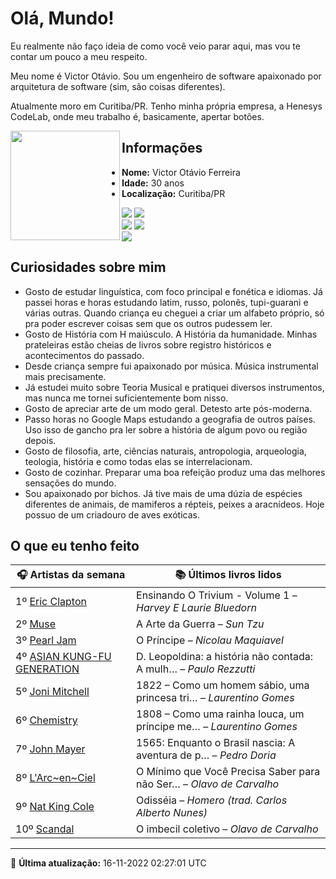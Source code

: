 # Olá, Mundo!

Eu realmente não faço ideia de como você veio parar aqui, mas vou te contar um pouco a meu respeito.

Meu nome é Victor Otávio. Sou um engenheiro de software apaixonado por arquitetura de software (sim, são coisas diferentes).

Atualmente moro em Curitiba/PR. Tenho minha própria empresa, a Henesys CodeLab, onde meu trabalho é, basicamente, apertar botões.

<img align="left" src="https://github.com/vctrtvfrrr/vctrtvfrrr/raw/master/octocat.png" alt="" width="175" />

## Informações

- **Nome:** Victor Otávio Ferreira
- **Idade:** 30 anos
- **Localização:** Curitiba/PR

[![](https://img.shields.io/badge/LinkedIn-victorotavio-blue)](https://www.linkedin.com/in/victorotavio/) [![](https://img.shields.io/badge/Twitter-@vctrtvfrrr-blue)](https://twitter.com/vctrtvfrrr)  
[![](https://img.shields.io/badge/GitHub-vctrtvfrrr-24292e)](https://github.com/vctrtvfrrr) [![](https://img.shields.io/badge/GitLab-vctrtvfrrr-ec5d16)](https://gitlab.com/vctrtvfrrr)  
[![](https://img.shields.io/badge/Email-victor@otavioferreira.com.br-red)](mailto:victor@otavioferreira.com.br)  

## Curiosidades sobre mim

-   Gosto de estudar linguística, com foco principal e fonética e idiomas. Já passei horas e horas estudando latim, russo, polonês, tupi-guarani e várias outras. Quando criança eu cheguei a criar um alfabeto próprio, só pra poder escrever coisas sem que os outros pudessem ler.
-   Gosto de História com H maiúsculo. A História da humanidade. Minhas prateleiras estão cheias de livros sobre registro históricos e acontecimentos do passado.
-   Desde criança sempre fui apaixonado por música. Música instrumental mais precisamente.
-   Já estudei muito sobre Teoria Musical e pratiquei diversos instrumentos, mas nunca me tornei suficientemente bom nisso.
-   Gosto de apreciar arte de um modo geral. Detesto arte pós-moderna.
-   Passo horas no Google Maps estudando a geografia de outros países. Uso isso de gancho pra ler sobre a história de algum povo ou região depois.
-   Gosto de filosofia, arte, ciências naturais, antropologia, arqueologia, teologia, história e como todas elas se interrelacionam.
-   Gosto de cozinhar. Preparar uma boa refeição produz uma das melhores sensações do mundo.
-   Sou apaixonado por bichos. Já tive mais de uma dúzia de espécies diferentes de animais, de mamiferos a répteis, peixes a aracnídeos. Hoje possuo de um criadouro de aves exóticas.


## O que eu tenho feito

|                               🎧 Artistas da semana                               |                      📚 Últimos livros lidos                      |
|-----------------------------------------------------------------------------------|-------------------------------------------------------------------|
| 1º [Eric Clapton](https://www.last.fm/music/Eric+Clapton)                         | Ensinando O Trivium - Volume 1	–	_Harvey E Laurie Bluedorn_         |
| 2º [Muse](https://www.last.fm/music/Muse)                                         | A Arte da Guerra	–	_Sun Tzu_                                        |
| 3º [Pearl Jam](https://www.last.fm/music/Pearl+Jam)                               | O Príncipe	–	_Nicolau Maquiavel_                                    |
| 4º [ASIAN KUNG-FU GENERATION](https://www.last.fm/music/ASIAN+KUNG-FU+GENERATION) | D. Leopoldina: a história não contada: A mulh…	–	_Paulo Rezzutti_   |
| 5º [Joni Mitchell](https://www.last.fm/music/Joni+Mitchell)                       | 1822 – Como um homem sábio, uma princesa tri…	–	_Laurentino Gomes_  |
| 6º [Chemistry](https://www.last.fm/music/Chemistry)                               | 1808 – Como uma rainha louca, um príncipe me…	–	_Laurentino Gomes_  |
| 7º [John Mayer](https://www.last.fm/music/John+Mayer)                             | 1565: Enquanto o Brasil nascia: A aventura de p…	–	_Pedro Doria_    |
| 8º [L'Arc~en~Ciel](https://www.last.fm/music/L%27Arc~en~Ciel)                     | O Mínimo que Você Precisa Saber para não Ser…	–	_Olavo de Carvalho_ |
| 9º [Nat King Cole](https://www.last.fm/music/Nat+King+Cole)                       | Odisséia	–	_Homero (trad. Carlos Alberto Nunes)_                    |
| 10º [Scandal](https://www.last.fm/music/Scandal)                                  | O imbecil coletivo	–	_Olavo de Carvalho_                            |


---

🚀 **Última atualização:** 16-11-2022 02:27:01 UTC